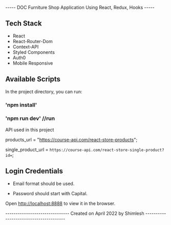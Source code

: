 -----  DOC Furniture Shop Application Using React, Redux, Hooks  -----

## Tech Stack

- React
- React-Router-Dom
- Context-API
- Styled Components
- Auth0
- Mobile Responsive


## Available Scripts

In the project directory, you can run:

### 'npm install'  

### 'npm run dev'   //run 

API used in this project

products_url = "https://course-api.com/react-store-products";

single_product_url = `https://course-api.com/react-store-single-product?id=`;


## Login Credentials

- Email format should be used.

- Password should start with Capital.

Open [http://localhost:8888](http://localhost:8888) to view it in the browser.


------------------------------- Created on April 2022 by Shimlesh ---------------------------------------